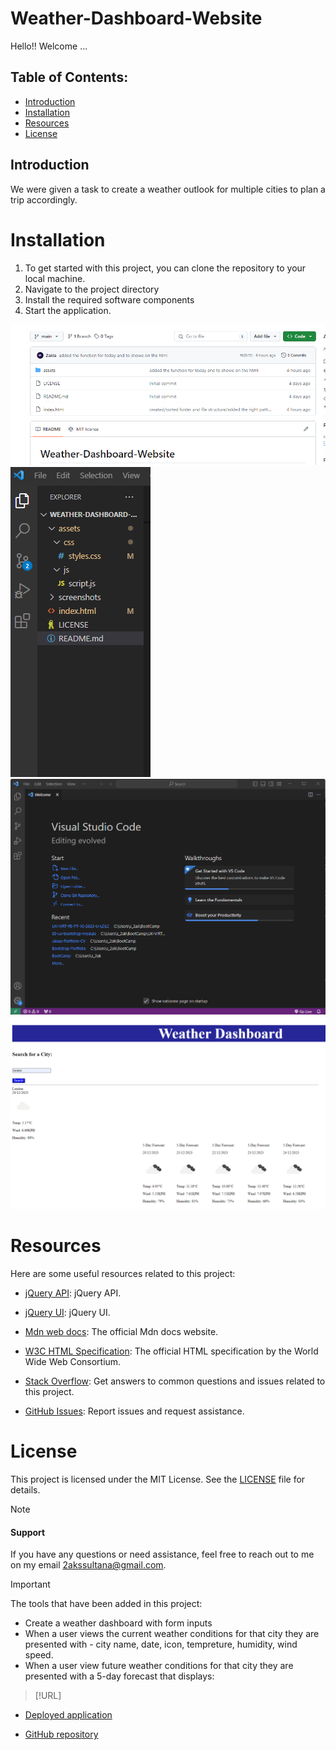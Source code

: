 # Weather-Dashboard-Website

Hello!! Welcome ...

## Table of Contents:
* [Introduction](#introduction)
* [Installation](#installation)
* [Resources](#resources)
* [License](#license)


## Introduction
We were given a task to create a  weather outlook for multiple cities
to plan a trip accordingly.

# Installation

1. To get started with this project, you can clone the repository to your local machine.
2. Navigate to the project directory
3. Install the required software components
4. Start the application.


![Example Screenshot 1](/screenshots/screenshot%201.png)
![Example Screenshot 2](/screenshots/screenshot%202.png)
![Example Screenshot 3](/screenshots/Screenshot%203.png)
![Example Screenshot 4](/screenshots/screenshot%204.png)


# Resources 

Here are some useful resources related to this project:

- [jQuery API](https://api.jquery.com/): jQuery API.

- [jQuery UI](https://jqueryui.com/): jQuery UI.

- [Mdn web docs](https://developer.mozilla.org/en-US/docs/Web/JavaScript): The official Mdn docs website.

- [W3C HTML Specification](https://www.w3.org/TR/html52/): The official HTML specification by the World Wide Web      Consortium.
- [Stack Overflow](https://stackoverflow.com): Get answers to common questions and issues related to this project.

- [GitHub Issues](https://support.github.com/features/issues): Report issues and request assistance.


# License

This project is licensed under the MIT License. See the [LICENSE](LICENSE) file for details.


> [!NOTE]

#### Support 

If you have any questions or need assistance, feel free to reach out to me on my email 2akssultana@gmail.com.

> [!IMPORTANT]

The tools that have been added in this project:

- Create a weather dashboard with form inputs
- When a user views the current weather conditions for that city they are presented with - city name, date, icon, tempreture, humidity, wind speed.
- When a user view future weather conditions for that city they are presented with a 5-day forecast that displays:



> [!URL]

- [Deployed application](https://2akia.github.io/Weather-Dashboard-Website/)

- [GitHub repository](https://github.com/2akia/Weather-Dashboard-Website)

